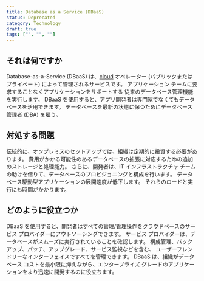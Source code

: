 ```yaml
---
title: Database as a Service (DBaaS)
status: Deprecated
category: Technology
draft: true
tags: ["", "", ""]
---
```


## それは何ですか

Database-as-a-Service (DBaaS) は、[cloud](/cloud-computing/) オペレーター (パブリックまたはプライベート) によって管理されるサービスです。
アプリケーション チームに要求することなくアプリケーションをサポートする
従来のデータベース管理機能を実行します。
DBaaS を使用すると、アプリ開発者は専門家でなくてもデータベースを活用できます。
データベースを最新の状態に保つためにデータベース管理者 (DBA) を雇う。

## 対処する問題

伝統的に、オンプレミスのセットアップでは、組織は定期的に投資する必要があります。
費用がかかる可能性のあるデータベースの拡張に対応するための追加のストレージと処理能力。
さらに、開発者は、IT インフラストラクチャ チームの助けを借りて、データベースのプロビジョニングと構成を行います。
データベース駆動型アプリケーションの展開速度が低下します。
それらのロードと実行にも時間がかかります。

## どのように役立つか

DBaaS を使用すると、開発者はすべての管理/管理操作をクラウドベースのサービス プロバイダーにアウトソーシングできます。
サービス プロバイダーは、データベースがスムーズに実行されていることを確認します。
構成管理、バックアップ、パッチ、アップグレード、サービス監視などを含む、
ユーザーフレンドリーなインターフェイスですべてを管理できます。
DBaaS は、組織がデータベース コストを最小限に抑えながら、エンタープライズ グレードのアプリケーションをより迅速に開発するのに役立ちます。
